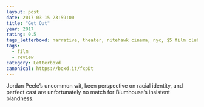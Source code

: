 ```yaml
---
layout: post 
date: 2017-03-15 23:59:00
title: "Get Out"
year: 2017
rating: 0.5
tags_letterboxd: narrative, theater, nitehawk cinema, nyc, $5 film club
tags:
  - film
  - review
category: Letterboxd
canonical: https://boxd.it/fxpDt
---
```


Jordan Peele’s uncommon wit, keen perspective on racial identity, and perfect cast are unfortunately no match for Blumhouse’s insistent blandness.